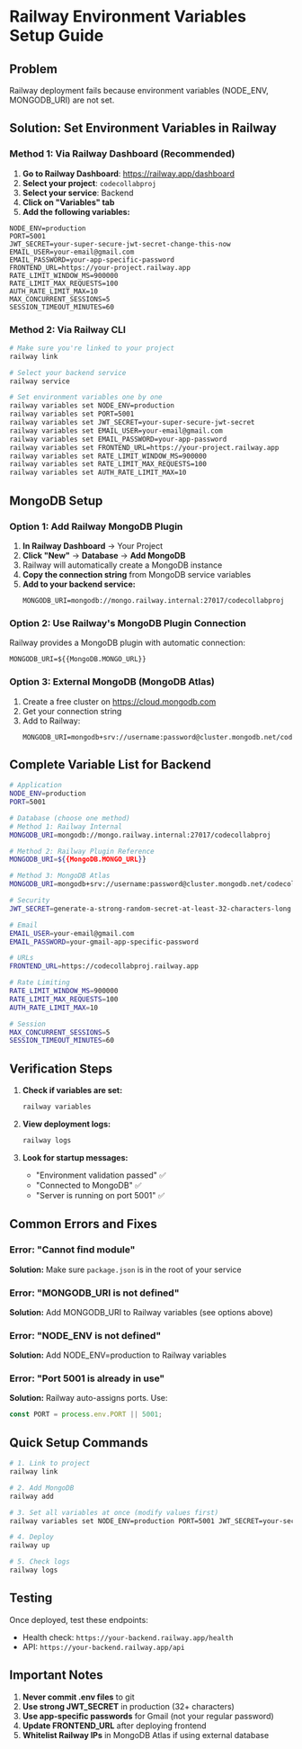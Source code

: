 # Railway Environment Variables Setup Guide

## Problem
Railway deployment fails because environment variables (NODE_ENV, MONGODB_URI) are not set.

## Solution: Set Environment Variables in Railway

### Method 1: Via Railway Dashboard (Recommended)

1. **Go to Railway Dashboard**: https://railway.app/dashboard
2. **Select your project**: `codecollabproj`
3. **Select your service**: Backend
4. **Click on "Variables" tab**
5. **Add the following variables:**

```
NODE_ENV=production
PORT=5001
JWT_SECRET=your-super-secure-jwt-secret-change-this-now
EMAIL_USER=your-email@gmail.com
EMAIL_PASSWORD=your-app-specific-password
FRONTEND_URL=https://your-project.railway.app
RATE_LIMIT_WINDOW_MS=900000
RATE_LIMIT_MAX_REQUESTS=100
AUTH_RATE_LIMIT_MAX=10
MAX_CONCURRENT_SESSIONS=5
SESSION_TIMEOUT_MINUTES=60
```

### Method 2: Via Railway CLI

```bash
# Make sure you're linked to your project
railway link

# Select your backend service
railway service

# Set environment variables one by one
railway variables set NODE_ENV=production
railway variables set PORT=5001
railway variables set JWT_SECRET=your-super-secure-jwt-secret
railway variables set EMAIL_USER=your-email@gmail.com
railway variables set EMAIL_PASSWORD=your-app-password
railway variables set FRONTEND_URL=https://your-project.railway.app
railway variables set RATE_LIMIT_WINDOW_MS=900000
railway variables set RATE_LIMIT_MAX_REQUESTS=100
railway variables set AUTH_RATE_LIMIT_MAX=10
```

## MongoDB Setup

### Option 1: Add Railway MongoDB Plugin

1. **In Railway Dashboard** → Your Project
2. **Click "New"** → **Database** → **Add MongoDB**
3. Railway will automatically create a MongoDB instance
4. **Copy the connection string** from MongoDB service variables
5. **Add to your backend service:**
   ```
   MONGODB_URI=mongodb://mongo.railway.internal:27017/codecollabproj
   ```

### Option 2: Use Railway's MongoDB Plugin Connection

Railway provides a MongoDB plugin with automatic connection:
```
MONGODB_URI=${{MongoDB.MONGO_URL}}
```

### Option 3: External MongoDB (MongoDB Atlas)

1. Create a free cluster on https://cloud.mongodb.com
2. Get your connection string
3. Add to Railway:
   ```
   MONGODB_URI=mongodb+srv://username:password@cluster.mongodb.net/codecollabproj
   ```

## Complete Variable List for Backend

```bash
# Application
NODE_ENV=production
PORT=5001

# Database (choose one method)
# Method 1: Railway Internal
MONGODB_URI=mongodb://mongo.railway.internal:27017/codecollabproj

# Method 2: Railway Plugin Reference
MONGODB_URI=${{MongoDB.MONGO_URL}}

# Method 3: MongoDB Atlas
MONGODB_URI=mongodb+srv://username:password@cluster.mongodb.net/codecollabproj

# Security
JWT_SECRET=generate-a-strong-random-secret-at-least-32-characters-long

# Email
EMAIL_USER=your-email@gmail.com
EMAIL_PASSWORD=your-gmail-app-specific-password

# URLs
FRONTEND_URL=https://codecollabproj.railway.app

# Rate Limiting
RATE_LIMIT_WINDOW_MS=900000
RATE_LIMIT_MAX_REQUESTS=100
AUTH_RATE_LIMIT_MAX=10

# Session
MAX_CONCURRENT_SESSIONS=5
SESSION_TIMEOUT_MINUTES=60
```

## Verification Steps

1. **Check if variables are set:**
   ```bash
   railway variables
   ```

2. **View deployment logs:**
   ```bash
   railway logs
   ```

3. **Look for startup messages:**
   - "Environment validation passed" ✅
   - "Connected to MongoDB" ✅
   - "Server is running on port 5001" ✅

## Common Errors and Fixes

### Error: "Cannot find module"
**Solution:** Make sure `package.json` is in the root of your service

### Error: "MONGODB_URI is not defined"
**Solution:** Add MONGODB_URI to Railway variables (see options above)

### Error: "NODE_ENV is not defined"
**Solution:** Add NODE_ENV=production to Railway variables

### Error: "Port 5001 is already in use"
**Solution:** Railway auto-assigns ports. Use:
```javascript
const PORT = process.env.PORT || 5001;
```

## Quick Setup Commands

```bash
# 1. Link to project
railway link

# 2. Add MongoDB
railway add

# 3. Set all variables at once (modify values first)
railway variables set NODE_ENV=production PORT=5001 JWT_SECRET=your-secret EMAIL_USER=your-email@gmail.com EMAIL_PASSWORD=your-password FRONTEND_URL=https://your-app.railway.app

# 4. Deploy
railway up

# 5. Check logs
railway logs
```

## Testing

Once deployed, test these endpoints:
- Health check: `https://your-backend.railway.app/health`
- API: `https://your-backend.railway.app/api`

## Important Notes

1. **Never commit .env files** to git
2. **Use strong JWT_SECRET** in production (32+ characters)
3. **Use app-specific passwords** for Gmail (not your regular password)
4. **Update FRONTEND_URL** after deploying frontend
5. **Whitelist Railway IPs** in MongoDB Atlas if using external database



